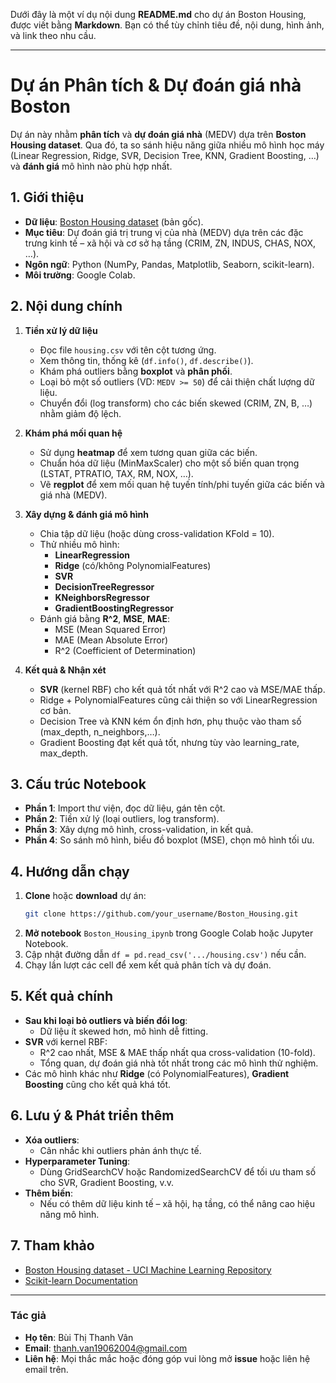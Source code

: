 Dưới đây là một ví dụ nội dung **README.md** cho dự án Boston Housing, được viết bằng **Markdown**. Bạn có thể tùy chỉnh tiêu đề, nội dung, hình ảnh, và link theo nhu cầu.

---

# Dự án Phân tích & Dự đoán giá nhà Boston

Dự án này nhằm **phân tích** và **dự đoán giá nhà** (MEDV) dựa trên **Boston Housing dataset**. Qua đó, ta so sánh hiệu năng giữa nhiều mô hình học máy (Linear Regression, Ridge, SVR, Decision Tree, KNN, Gradient Boosting, …) và **đánh giá** mô hình nào phù hợp nhất.

## 1. Giới thiệu

- **Dữ liệu**: [Boston Housing dataset](https://archive.ics.uci.edu/ml/datasets/Housing) (bản gốc).  
- **Mục tiêu**: Dự đoán giá trị trung vị của nhà (MEDV) dựa trên các đặc trưng kinh tế – xã hội và cơ sở hạ tầng (CRIM, ZN, INDUS, CHAS, NOX, …).  
- **Ngôn ngữ**: Python (NumPy, Pandas, Matplotlib, Seaborn, scikit-learn).  
- **Môi trường**: Google Colab.

## 2. Nội dung chính

1. **Tiền xử lý dữ liệu**  
   - Đọc file `housing.csv` với tên cột tương ứng.  
   - Xem thông tin, thống kê (`df.info()`, `df.describe()`).  
   - Khám phá outliers bằng **boxplot** và **phân phối**.  
   - Loại bỏ một số outliers (VD: `MEDV >= 50`) để cải thiện chất lượng dữ liệu.  
   - Chuyển đổi (log transform) cho các biến skewed (CRIM, ZN, B, …) nhằm giảm độ lệch.

2. **Khám phá mối quan hệ**  
   - Sử dụng **heatmap** để xem tương quan giữa các biến.  
   - Chuẩn hóa dữ liệu (MinMaxScaler) cho một số biến quan trọng (LSTAT, PTRATIO, TAX, RM, NOX, …).  
   - Vẽ **regplot** để xem mối quan hệ tuyến tính/phi tuyến giữa các biến và giá nhà (MEDV).

3. **Xây dựng & đánh giá mô hình**  
   - Chia tập dữ liệu (hoặc dùng cross-validation KFold = 10).  
   - Thử nhiều mô hình:  
     - **LinearRegression**  
     - **Ridge** (có/không PolynomialFeatures)  
     - **SVR**  
     - **DecisionTreeRegressor**  
     - **KNeighborsRegressor**  
     - **GradientBoostingRegressor**  
   - Đánh giá bằng **R^2**, **MSE**, **MAE**:
     - MSE (Mean Squared Error)  
     - MAE (Mean Absolute Error)  
     - R^2 (Coefficient of Determination)

4. **Kết quả & Nhận xét**  
   - **SVR** (kernel RBF) cho kết quả tốt nhất với R^2 cao và MSE/MAE thấp.  
   - Ridge + PolynomialFeatures cũng cải thiện so với LinearRegression cơ bản.  
   - Decision Tree và KNN kém ổn định hơn, phụ thuộc vào tham số (max_depth, n_neighbors,…).  
   - Gradient Boosting đạt kết quả tốt, nhưng tùy vào learning_rate, max_depth.

## 3. Cấu trúc Notebook

- **Phần 1**: Import thư viện, đọc dữ liệu, gán tên cột.  
- **Phần 2**: Tiền xử lý (loại outliers, log transform).  
- **Phần 3**: Xây dựng mô hình, cross-validation, in kết quả.  
- **Phần 4**: So sánh mô hình, biểu đồ boxplot (MSE), chọn mô hình tối ưu.

## 4. Hướng dẫn chạy

1. **Clone** hoặc **download** dự án:  
   ```bash
   git clone https://github.com/your_username/Boston_Housing.git
   ```
2. **Mở notebook** `Boston_Housing_ipynb` trong Google Colab hoặc Jupyter Notebook.  
3. Cập nhật đường dẫn `df = pd.read_csv('.../housing.csv')` nếu cần.  
4. Chạy lần lượt các cell để xem kết quả phân tích và dự đoán.

## 5. Kết quả chính

- **Sau khi loại bỏ outliers và biến đổi log**:  
  - Dữ liệu ít skewed hơn, mô hình dễ fitting.  
- **SVR** với kernel RBF:  
  - R^2 cao nhất, MSE & MAE thấp nhất qua cross-validation (10-fold).  
  - Tổng quan, dự đoán giá nhà tốt nhất trong các mô hình thử nghiệm.  
- Các mô hình khác như **Ridge** (có PolynomialFeatures), **Gradient Boosting** cũng cho kết quả khá tốt.

## 6. Lưu ý & Phát triển thêm

- **Xóa outliers**:  
  - Cân nhắc khi outliers phản ánh thực tế.  
- **Hyperparameter Tuning**:  
  - Dùng GridSearchCV hoặc RandomizedSearchCV để tối ưu tham số cho SVR, Gradient Boosting, v.v.  
- **Thêm biến**:  
  - Nếu có thêm dữ liệu kinh tế – xã hội, hạ tầng, có thể nâng cao hiệu năng mô hình.

## 7. Tham khảo

- [Boston Housing dataset - UCI Machine Learning Repository](https://archive.ics.uci.edu/ml/datasets/Housing)  
- [Scikit-learn Documentation](https://scikit-learn.org/stable/documentation.html)

---

### Tác giả

- **Họ tên**: Bùi Thị Thanh Vân
- **Email**: thanh.van19062004@gmail.com
- **Liên hệ**: Mọi thắc mắc hoặc đóng góp vui lòng mở **issue** hoặc liên hệ email trên.
